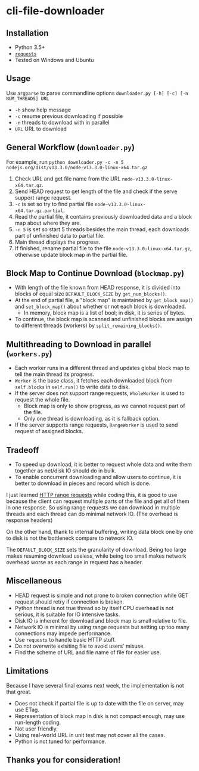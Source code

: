 # cli-file-downloader
## Installation
- Python 3.5+
- [`requests`](https://requests.readthedocs.io/en/master/user/install/)
-  Tested on Windows and Ubuntu

## Usage
Use `argparse` to parse commandline options `downloader.py [-h] [-c] [-n NUM_THREADS] URL`
- `-h` show help message
- `-c` resume previous downloading if possible
- `-n` threads to download with in parallel
- `URL` URL to download

## General Workflow (`downloader.py`)
For example, run `python downloader.py -c -n 5 nodejs.org/dist/v13.3.0/node-v13.3.0-linux-x64.tar.gz`
1. Check URL and get file name from the URL `node-v13.3.0-linux-x64.tar.gz`.
2. Send HEAD request to get length of the file and check if the serve support range request.
3. `-c` is set so try to find partial file `node-v13.3.0-linux-x64.tar.gz.partial`.
4. Read the partial file, it contains previously downloaded data and a block map about where they are.
5. `-n 5` is set so start 5 threads besides the main thread, each downloads part of unfinished data to partial file.
6. Main thread displays the progress.
7. If finished, rename partial file to the file `node-v13.3.0-linux-x64.tar.gz`, otherwise update block map in the partial file.

## Block Map to Continue Download (`blockmap.py`)
- With length of the file known from HEAD response, it is divided into blocks of equal size `DEFAULT_BLOCK_SIZE` by `get_num_blocks()`.
- At the end of partial file, a "block map" is maintained by `get_block_map()` and `set_block_map()` about whether or not each block is downloaded.
    - In memory, block map is a list of bool; in disk, it is series of bytes.
- To continue, the block map is scanned and unfinished blocks are assign to different threads (workers) by `split_remaining_blocks()`.

## Multithreading to Download in parallel (`workers.py`)
- Each worker runs in a different thread and updates global block map to tell the main thread its progress.
- `Worker` is the base class, it fetches each downloaded block from `self.blocks` in `self.run()` to write data to disk.
- If the server does not support range requests, `WholeWorker` is used to request the whole file.
    - Block map is only to show progress, as we cannot request part of the file.
    - Only one thread is downloading, as it is fallback option.
- If the server supports range requests, `RangeWorker` is used to send request of assigned blocks.

## Tradeoff
- To speed up download, it is better to request whole data and write them together as net/disk IO should do in bulk.
- To enable concurrent downloading and allow users to continue, it is better to download in pieces and record which is done.

I just learned [HTTP range requests](https://developer.mozilla.org/en-US/docs/Web/HTTP/Range_requests) while coding this,
it is good to use because the client can request multiple parts of the file and get all of them in one response.
So using range requests we can download in multiple threads and each thread can do minimal network IO. (The overhead is response headers)

On the other hand, thank to internal buffering, writing data block one by one to disk is not the bottleneck compare to network IO.

The `DEFAULT_BLOCK_SIZE` sets the granularity of download.
Being too large makes resuming download useless, while being too small makes network overhead worse as each range in request has a header.

## Miscellaneous
- HEAD request is simple and not prone to broken connection while GET request should retry if connection is broken.
- Python thread is not true thread so by itself CPU overhead is not serious, it is suitable for IO intensive tasks.
- Disk IO is inherent for download and block map is small relative to file.
- Network IO is minimal by using range requests but setting up too many connections may impede performance.
- Use `requests` to handle basic HTTP stuff.
- Do not overwrite exisiting file to avoid users' misuse.
- Find the scheme of URL and file name of file for easier use.

## Limitations
Because I have several final exams next week, the implementation is not that great.
- Does not check if partial file is up to date with the file on server, may use ETag.
- Representation of block map in disk is not compact enough, may use run-length coding.
- Not user friendly.
- Using real-world URL in unit test may not cover all the cases.
- Python is not tuned for performance.

## Thanks you for consideration!